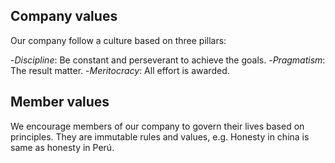 ## Company values

Our company follow a culture based on three pillars:

-_Discipline_: Be constant and perseverant to achieve the goals.
-_Pragmatism_: The result matter.
-_Meritocracy_: All effort is awarded.


## Member values

We encourage members of our company to govern their lives based on principles. 
They are immutable rules and values, e.g. Honesty in china is same as honesty in Perú.


